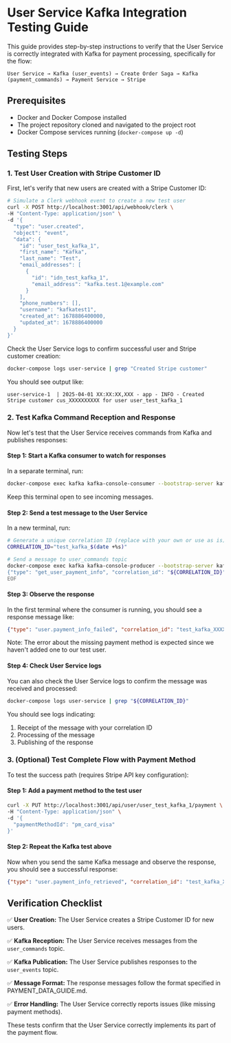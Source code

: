 # User Service Kafka Integration Testing Guide

This guide provides step-by-step instructions to verify that the User Service is correctly integrated with Kafka for payment processing, specifically for the flow:

```
User Service → Kafka (user_events) → Create Order Saga → Kafka (payment_commands) → Payment Service → Stripe
```

## Prerequisites

- Docker and Docker Compose installed
- The project repository cloned and navigated to the project root
- Docker Compose services running (`docker-compose up -d`)

## Testing Steps

### 1. Test User Creation with Stripe Customer ID

First, let's verify that new users are created with a Stripe Customer ID:

```bash
# Simulate a Clerk webhook event to create a new test user
curl -X POST http://localhost:3001/api/webhook/clerk \
-H "Content-Type: application/json" \
-d '{
  "type": "user.created",
  "object": "event",
  "data": {
    "id": "user_test_kafka_1",
    "first_name": "Kafka",
    "last_name": "Test",
    "email_addresses": [
      {
        "id": "idn_test_kafka_1",
        "email_address": "kafka.test.1@example.com"
      }
    ],
    "phone_numbers": [],
    "username": "kafkatest1",
    "created_at": 1678886400000,
    "updated_at": 1678886400000
  }
}'
```

Check the User Service logs to confirm successful user and Stripe customer creation:

```bash
docker-compose logs user-service | grep "Created Stripe customer"
```

You should see output like:
```
user-service-1  | 2025-04-01 XX:XX:XX,XXX - app - INFO - Created Stripe customer cus_XXXXXXXXXX for user user_test_kafka_1
```

### 2. Test Kafka Command Reception and Response

Now let's test that the User Service receives commands from Kafka and publishes responses:

#### Step 1: Start a Kafka consumer to watch for responses

In a separate terminal, run:

```bash
docker-compose exec kafka kafka-console-consumer --bootstrap-server kafka:9092 --topic user_events --from-beginning
```

Keep this terminal open to see incoming messages.

#### Step 2: Send a test message to the User Service

In a new terminal, run:

```bash
# Generate a unique correlation ID (replace with your own or use as is)
CORRELATION_ID="test_kafka_$(date +%s)"

# Send a message to user_commands topic
docker-compose exec kafka kafka-console-producer --bootstrap-server kafka:9092 --topic user_commands << EOF
{"type": "get_user_payment_info", "correlation_id": "${CORRELATION_ID}", "timestamp": "$(date -u +"%Y-%m-%dT%H:%M:%S.000Z")", "payload": {"clerkUserId": "user_test_kafka_1", "order": {"amount": 5000, "description": "Test Order for Kafka Integration"}}}
EOF
```

#### Step 3: Observe the response

In the first terminal where the consumer is running, you should see a response message like:

```json
{"type": "user.payment_info_failed", "correlation_id": "test_kafka_XXXXXXXXX", "timestamp": "2025-04-01TXX:XX:XX.XXXXXX+00:00", "payload": {"error": "Default payment method not set for user"}, "source": "user-service"}
```

Note: The error about the missing payment method is expected since we haven't added one to our test user.

#### Step 4: Check User Service logs

You can also check the User Service logs to confirm the message was received and processed:

```bash
docker-compose logs user-service | grep "${CORRELATION_ID}"
```

You should see logs indicating:
1. Receipt of the message with your correlation ID
2. Processing of the message
3. Publishing of the response

### 3. (Optional) Test Complete Flow with Payment Method

To test the success path (requires Stripe API key configuration):

#### Step 1: Add a payment method to the test user

```bash
curl -X PUT http://localhost:3001/api/user/user_test_kafka_1/payment \
-H "Content-Type: application/json" \
-d '{
  "paymentMethodId": "pm_card_visa"
}'
```

#### Step 2: Repeat the Kafka test above

Now when you send the same Kafka message and observe the response, you should see a successful response:

```json
{"type": "user.payment_info_retrieved", "correlation_id": "test_kafka_XXXXXXXXX", "timestamp": "2025-04-01TXX:XX:XX.XXXXXX+00:00", "payload": {"customer": {"clerkUserId": "user_test_kafka_1", "stripeCustomerId": "cus_XXXXXXXXXX", "userStripeCard": {"payment_method_id": "pm_card_visa", "last4": "4242", "brand": "visa", ...}}, "order": {"amount": 5000, "description": "Test Order for Kafka Integration"}}, "source": "user-service"}
```

## Verification Checklist

✅ **User Creation:** The User Service creates a Stripe Customer ID for new users.

✅ **Kafka Reception:** The User Service receives messages from the `user_commands` topic.

✅ **Kafka Publication:** The User Service publishes responses to the `user_events` topic.

✅ **Message Format:** The response messages follow the format specified in PAYMENT_DATA_GUIDE.md.

✅ **Error Handling:** The User Service correctly reports issues (like missing payment methods).

These tests confirm that the User Service correctly implements its part of the payment flow.
